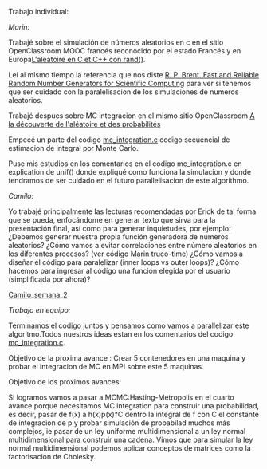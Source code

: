 
Trabajo individual:

*Marin:*

Trabajé sobre el simulación de números aleatorios en c en el sitio OpenClassroom MOOC francés reconocido por el estado Francés y en Europa[L'aleatoire en C et C++ con rand()](https://openclassrooms.com/courses/l-aleatoire-en-c-et-c-se-servir-de-rand-1).

Leí al mismo tiempo la referencia que nos diste [R. P. Brent. Fast and Reliable Random Number Generators for Scientific Computing](http://maths-people.anu.edu.au/~brent/pd/rpb217a.pdf) para ver si tenemos que ser cuidado con la paralelisacion de los simulaciones de numeros aleatorios.

Trabajé despues sobre MC integracion en el mismo sitio OpenClassroom [A la découverte de l'aléatoire et des probabilités](https://openclassrooms.com/courses/a-la-decouverte-de-l-aleatoire-et-des-probabilites)

Empecé un parte del codigo [mc_integration.c](mc_integration.c) codigo secuencial de estimacion de integral por Monte Carlo.

Puse mis estudios en los comentarios en el codigo mc_integration.c en explication de unif() donde expliqué como funciona la simulacion y donde tendramos de ser cuidado en el futuro parallelisacion de este algorithmo.


*Camilo:*

Yo trabajé principalmente las lecturas recomendadas por Erick de tal forma que se pueda, enfocándome en generar texto que sirva para la presentación final, así como para generar inquietudes, por ejemplo:
¿Debemos generar nuestra propia función generadora de números aleatorios? 
¿Cómo vamos a evitar correlaciones entre número aleatorios en los diferentes procesos? (ver código Marin truco-time)
¿Cómo vamos a diseñar el código para paralelizar (inner loops vs outer loops)?
¿Cómo hacemos para ingresar al código una función elegida por el usuario (simplificada por ahora)?

[Camilo_semana_2](https://1drv.ms/b/s!AtYhTtvZ1LiEg-Rt1C10p7BtTuSHYg)



*Trabajo en equipo:*

Terminamos el codigo juntos y pensamos como vamos a parallelizar este algoritmo.Todos nuestros ideas estan en los comentarios del codigo [mc_integration.c](mc_integration.c).

Objetivo de la proxima avance :
Crear 5 contenedores en una maquina y probar el integracion de MC en MPI sobre este 5 maquinas.

Objetivo de los proximos avances:

Si logramos vamos a pasar a MCMC:Hasting-Metropolis en el cuarto avance porque necesitamos MC integration para construir una probabilidad, es decir, pasar de f(x) a h(x)p(x)*C dentro la integral de f con C el constante de integracion de p y probar simulación de probabilad muchos más complejos, ie pasar de un ley uniforme multidimensional a un ley normal multidimensional para construir una cadena. Vimos que para simular la ley normal multidimensional podemos aplicar conceptos de matrices como la factorisacion de Cholesky.

